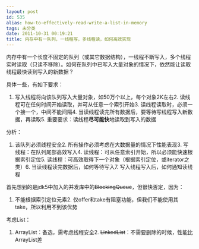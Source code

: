 ```yaml
---
layout: post
id: 535
alias: how-to-effectively-read-write-a-list-in-memory
tags: 未分类
date: 2011-10-31 00:19:21
title: 内存中有一队列，一线程写，多线程读，如何高效实现
---
```


内存中有一个长度不固定的队列（或其它数据结构），一线程不断写入，多个线程实时读取（只读不移除）。如何在队列中已写入大量对象的情况下，依然能让读取线程最快读到写入的新数据？

具体一些，有如下要求：

1.  写入线程将向该队列写入大量对象，如50万个以上，每个对象2K左右2.  读线程可在任何时间开始读取，并可从任意一个索引开始3.  读线程读取时，必须一个接一个，中间不能间隔4.  当读线程读完所有数据后，要等待写线程写入新数据，再读取5.  重要要求：读线程**尽可能快**地读取到写入的数据

分析：

1.  该队列必须线程安全2.  所有操作必须考虑在大数据量的情况下性能表现3.  写线程：在队列尾部高效写入4.  读线程：可从任意索引开始，所以必须能快速根据索引定位5.  读线程：可高效取得下一个对象（根据索引定位，或iterator之类）6.  当读线程读完数据后，如何等待写入7.  写入线程写入后，如何通知读线程

首先想到的是jdk5中加入的并发库中的<strike>BlockingQueue</strike>，但很快否定，因为：

1.  不能根据索引定位元素2.  仅offer和take有阻塞功能，但我们不能使用其take，所以利用不到该优势

考虑List：

1.  ArrayList：备选，需考虑线程安全2.  <strike>LinkedList</strike>：不需要删除的时候，性能比ArrayList差
